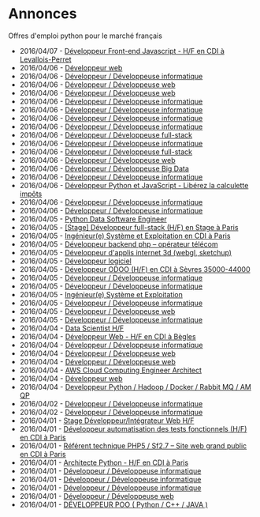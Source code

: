 # Annonces

Offres d'emploi python pour le marché français

* 2016/04/07 - [Développeur Front-end Javascript - H/F en CDI à Levallois-Perret](http://pyjobs.fr/job/1676/developpeur-front-end-javascript-h-f-en-cdi-a-levallois-perret "Développeur Front-end Javascript - H/F en CDI à Levallois-Perret")
* 2016/04/06 - [Développeur web](http://pyjobs.fr/job/1654/developpeur-web "Développeur web")
* 2016/04/06 - [Développeur / Développeuse informatique](http://pyjobs.fr/job/1667/developpeur-developpeuse-informatique "Développeur / Développeuse informatique")
* 2016/04/06 - [Développeur / Développeuse web](http://pyjobs.fr/job/1653/developpeur-developpeuse-web "Développeur / Développeuse web")
* 2016/04/06 - [Développeur / Développeuse web](http://pyjobs.fr/job/1665/developpeur-developpeuse-web "Développeur / Développeuse web")
* 2016/04/06 - [Développeur / Développeuse informatique](http://pyjobs.fr/job/1650/developpeur-developpeuse-informatique "Développeur / Développeuse informatique")
* 2016/04/06 - [Développeur / Développeuse informatique](http://pyjobs.fr/job/1675/developpeur-developpeuse-informatique "Développeur / Développeuse informatique")
* 2016/04/06 - [Développeur / Développeuse informatique](http://pyjobs.fr/job/1672/developpeur-developpeuse-informatique "Développeur / Développeuse informatique")
* 2016/04/06 - [Développeur / Développeuse informatique](http://pyjobs.fr/job/1670/developpeur-developpeuse-informatique "Développeur / Développeuse informatique")
* 2016/04/06 - [Développeur / Développeuse full-stack](http://pyjobs.fr/job/1671/developpeur-developpeuse-full-stack "Développeur / Développeuse full-stack")
* 2016/04/06 - [Développeur / Développeuse informatique](http://pyjobs.fr/job/1674/developpeur-developpeuse-informatique "Développeur / Développeuse informatique")
* 2016/04/06 - [Développeur / Développeuse full-stack](http://pyjobs.fr/job/1668/developpeur-developpeuse-full-stack "Développeur / Développeuse full-stack")
* 2016/04/06 - [Développeur / Développeuse web](http://pyjobs.fr/job/1673/developpeur-developpeuse-web "Développeur / Développeuse web")
* 2016/04/06 - [Développeur / Développeuse Big Data](http://pyjobs.fr/job/1655/developpeur-developpeuse-big-data "Développeur / Développeuse Big Data")
* 2016/04/06 - [Développeur / Développeuse informatique](http://pyjobs.fr/job/1651/developpeur-developpeuse-informatique "Développeur / Développeuse informatique")
* 2016/04/06 - [Développeur Python et JavaScript - Libérez la calculette impôts](http://pyjobs.fr/job/1664/developpeur-python-et-javascript-liberez-la-calculette-impots "Développeur Python et JavaScript - Libérez la calculette impôts")
* 2016/04/06 - [Développeur / Développeuse informatique](http://pyjobs.fr/job/1669/developpeur-developpeuse-informatique "Développeur / Développeuse informatique")
* 2016/04/06 - [Développeur / Développeuse informatique](http://pyjobs.fr/job/1666/developpeur-developpeuse-informatique "Développeur / Développeuse informatique")
* 2016/04/05 - [Python Data Software Engineer](http://pyjobs.fr/job/1652/python-data-software-engineer "Python Data Software Engineer")
* 2016/04/05 - [[Stage] Développeur full-stack (H/F) en Stage à Paris](http://pyjobs.fr/job/1646/stage-developpeur-full-stack-h-f-en-stage-a-paris "[Stage] Développeur full-stack (H/F) en Stage à Paris")
* 2016/04/05 - [Ingénieur(e) Système et Exploitation en CDI à Paris](http://pyjobs.fr/job/1645/ingenieur-e-systeme-et-exploitation-en-cdi-a-paris "Ingénieur(e) Système et Exploitation en CDI à Paris")
* 2016/04/05 - [Développeur backend php – opérateur télécom](http://pyjobs.fr/job/1640/developpeur-backend-php-operateur-telecom "Développeur backend php – opérateur télécom")
* 2016/04/05 - [Développeur d'applis internet 3d (webgl, sketchup)](http://pyjobs.fr/job/1641/developpeur-dapplis-internet-3d-webgl-sketchup "Développeur d'applis internet 3d (webgl, sketchup)")
* 2016/04/05 - [Développeur logiciel](http://pyjobs.fr/job/1639/developpeur-logiciel "Développeur logiciel")
* 2016/04/05 - [Développeur ODOO (H/F) en CDI à Sèvres 35000-44000](http://pyjobs.fr/job/1638/developpeur-odoo-h-f-en-cdi-a-sevres-35000-44000 "Développeur ODOO (H/F) en CDI à Sèvres 35000-44000")
* 2016/04/05 - [Développeur / Développeuse informatique](http://pyjobs.fr/job/1642/developpeur-developpeuse-informatique "Développeur / Développeuse informatique")
* 2016/04/05 - [Développeur / Développeuse informatique](http://pyjobs.fr/job/1649/developpeur-developpeuse-informatique "Développeur / Développeuse informatique")
* 2016/04/05 - [Ingénieur(e) Système et Exploitation](http://pyjobs.fr/job/1643/ingenieur-e-systeme-et-exploitation "Ingénieur(e) Système et Exploitation")
* 2016/04/05 - [Développeur / Développeuse informatique](http://pyjobs.fr/job/1637/developpeur-developpeuse-informatique "Développeur / Développeuse informatique")
* 2016/04/05 - [Développeur / Développeuse web](http://pyjobs.fr/job/1647/developpeur-developpeuse-web "Développeur / Développeuse web")
* 2016/04/05 - [Développeur / Développeuse informatique](http://pyjobs.fr/job/1648/developpeur-developpeuse-informatique "Développeur / Développeuse informatique")
* 2016/04/04 - [Data Scientist H/F](http://pyjobs.fr/job/1656/data-scientist-h-f "Data Scientist H/F")
* 2016/04/04 - [Développeur Web - H/F en CDI à Bègles](http://pyjobs.fr/job/1628/developpeur-web-h-f-en-cdi-a-begles "Développeur Web - H/F en CDI à Bègles")
* 2016/04/04 - [Développeur / Développeuse informatique](http://pyjobs.fr/job/1635/developpeur-developpeuse-informatique "Développeur / Développeuse informatique")
* 2016/04/04 - [Développeur / Développeuse web](http://pyjobs.fr/job/1644/developpeur-developpeuse-web "Développeur / Développeuse web")
* 2016/04/04 - [Développeur / Développeuse web](http://pyjobs.fr/job/1636/developpeur-developpeuse-web "Développeur / Développeuse web")
* 2016/04/04 - [AWS Cloud Computing Engineer Architect](http://pyjobs.fr/job/1629/aws-cloud-computing-engineer-architect "AWS Cloud Computing Engineer Architect")
* 2016/04/04 - [Développeur web](http://pyjobs.fr/job/1633/developpeur-web "Développeur web")
* 2016/04/04 - [Developpeur Python / Hadoop / Docker / Rabbit MQ / AM QP](http://pyjobs.fr/job/1630/developpeur-python-hadoop-docker-rabbit-mq-am-qp "Developpeur Python / Hadoop / Docker / Rabbit MQ / AM QP")
* 2016/04/02 - [Développeur / Développeuse informatique](http://pyjobs.fr/job/1631/developpeur-developpeuse-informatique "Développeur / Développeuse informatique")
* 2016/04/02 - [Développeur / Développeuse informatique](http://pyjobs.fr/job/1632/developpeur-developpeuse-informatique "Développeur / Développeuse informatique")
* 2016/04/01 - [Stage Développeur/Intégrateur Web H/F](http://pyjobs.fr/job/1625/stage-developpeur-integrateur-web-h-f "Stage Développeur/Intégrateur Web H/F")
* 2016/04/01 - [Développeur automatisation des tests fonctionnels (H/F) en CDI à Paris](http://pyjobs.fr/job/1614/developpeur-automatisation-des-tests-fonctionnels-h-f-en-cdi-a-paris "Développeur automatisation des tests fonctionnels (H/F) en CDI à Paris")
* 2016/04/01 - [Référent technique PHP5 / Sf2.7 – Site web grand public en CDI à Paris](http://pyjobs.fr/job/1610/referent-technique-php5-sf2-7-site-web-grand-public-en-cdi-a-paris "Référent technique PHP5 / Sf2.7 – Site web grand public en CDI à Paris")
* 2016/04/01 - [Architecte Python - H/F en CDI à Paris](http://pyjobs.fr/job/1611/architecte-python-h-f-en-cdi-a-paris "Architecte Python - H/F en CDI à Paris")
* 2016/04/01 - [Développeur / Développeuse informatique](http://pyjobs.fr/job/1622/developpeur-developpeuse-informatique "Développeur / Développeuse informatique")
* 2016/04/01 - [Développeur / Développeuse informatique](http://pyjobs.fr/job/1620/developpeur-developpeuse-informatique "Développeur / Développeuse informatique")
* 2016/04/01 - [Développeur / Développeuse informatique](http://pyjobs.fr/job/1621/developpeur-developpeuse-informatique "Développeur / Développeuse informatique")
* 2016/04/01 - [Développeur / Développeuse web](http://pyjobs.fr/job/1627/developpeur-developpeuse-web "Développeur / Développeuse web")
* 2016/04/01 - [DÉVELOPPEUR POO ( Python / C++ / JAVA )](http://pyjobs.fr/job/1612/developpeur-poo-python-c-java "DÉVELOPPEUR POO ( Python / C++ / JAVA )")

